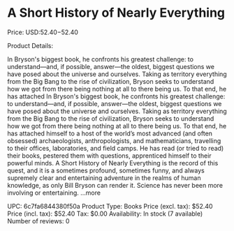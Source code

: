 # A Short History of Nearly Everything

Price: USD:$52.40-$52.40

Product Details:

In Bryson's biggest book, he confronts his greatest challenge: to understand—and, if possible, answer—the oldest, biggest questions we have posed about the universe and ourselves. Taking as territory everything from the Big Bang to the rise of civilization, Bryson seeks to understand how we got from there being nothing at all to there being us. To that end, he has attached In Bryson's biggest book, he confronts his greatest challenge: to understand—and, if possible, answer—the oldest, biggest questions we have posed about the universe and ourselves. Taking as territory everything from the Big Bang to the rise of civilization, Bryson seeks to understand how we got from there being nothing at all to there being us. To that end, he has attached himself to a host of the world’s most advanced (and often obsessed) archaeologists, anthropologists, and mathematicians, travelling to their offices, laboratories, and field camps. He has read (or tried to read) their books, pestered them with questions, apprenticed himself to their powerful minds. A Short History of Nearly Everything is the record of this quest, and it is a sometimes profound, sometimes funny, and always supremely clear and entertaining adventure in the realms of human knowledge, as only Bill Bryson can render it. Science has never been more involving or entertaining. ...more

UPC: 6c7fa6844380f50a
Product Type: Books
Price (excl. tax): $52.40
Price (incl. tax): $52.40
Tax: $0.00
Availability: In stock (7 available)
Number of reviews: 0